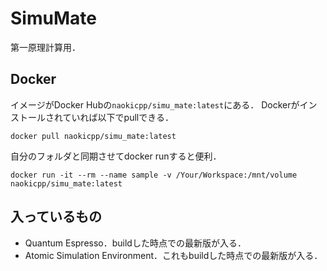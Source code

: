 # SimuMate
第一原理計算用．
## Docker
イメージがDocker Hubの`naokicpp/simu_mate:latest`にある．
Dockerがインストールされていれば以下でpullできる．
```shell
docker pull naokicpp/simu_mate:latest
```
自分のフォルダと同期させてdocker runすると便利．
```
docker run -it --rm --name sample -v /Your/Workspace:/mnt/volume naokicpp/simu_mate:latest
```
## 入っているもの
- Quantum Espresso．buildした時点での最新版が入る．
- Atomic Simulation Environment．これもbuildした時点での最新版が入る．
